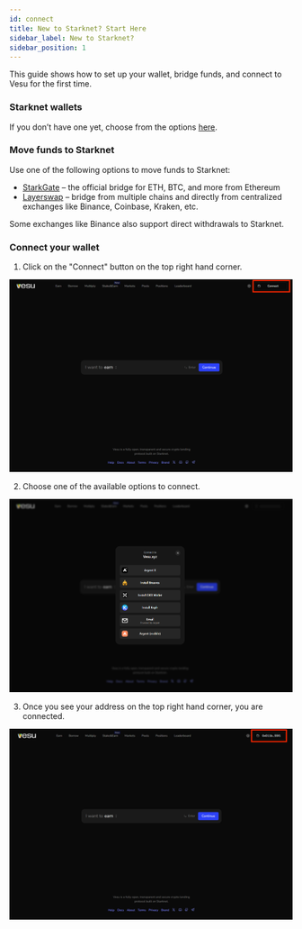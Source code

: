 ```yaml
---
id: connect
title: New to Starknet? Start Here
sidebar_label: New to Starknet?
sidebar_position: 1
---
```


This guide shows how to set up your wallet, bridge funds, and connect to Vesu for the first time.

### Starknet wallets 

If you don’t have one yet, choose from the options [here](https://www.starknet.io/wallets/). 

### Move funds to Starknet 

Use one of the following options to move funds to Starknet:
- [StarkGate](https://starkgate.starknet.io/) – the official bridge for ETH, BTC, and more from Ethereum
- [Layerswap](https://layerswap.io/app?destNetwork=starknet_mainnet) – bridge from multiple chains and directly from centralized exchanges like Binance, Coinbase, Kraken, etc.

Some exchanges like Binance also support direct withdrawals to Starknet.

### Connect your wallet

1. Click on the "Connect" button on the top right hand corner. 

![Vesu](images/connect_wallet1.png)

2. Choose one of the available options to connect. 

![Vesu](images/connect_wallet2.png)

3. Once you see your address on the top right hand corner, you are connected.

![Vesu](images/connect_wallet3.png)
